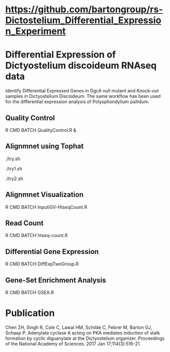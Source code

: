 # https://github.com/bartongroup/rs-Dictostelium_Differential_Expression_Experiment

# Differential Expression of Dictyostelium discoideum RNAseq data
Identify Differential Expressed Genes in DgcA null mutant and Knock-out samples in Dictyostelium Discoideum. The same workflow has been used for the differential expression analysis of Polysphondylium pallidum.

## Quality Control

  R CMD BATCH QualityControl.R &

## Alignmnet using Tophat

  ./try.sh
  
  ./try1.sh
  
  ./try2.sh
  
## Alignmnet Visualization

   R CMD BATCH InputIGV-HtseqCount.R

## Read Count

  R CMD BATCH htseq-count.R

## Differential Gene Expression

  R CMD BATCH DiffExpTwoGroup.R
  
## Gene-Set Enrichment Analysis

  R CMD BATCH GSEA.R
  
# Publication

Chen ZH, Singh R, Cole C, Lawal HM, Schilde C, Febrer M, Barton GJ, Schaap P. Adenylate cyclase A acting on PKA mediates induction of stalk formation by cyclic diguanylate at the Dictyostelium organizer. Proceedings of the National Academy of Sciences. 2017 Jan 17;114(3):516-21.
